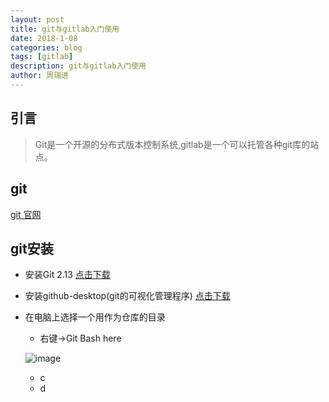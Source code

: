 ```yaml
---
layout: post
title: git与gitlab入门使用
date: 2018-1-08
categories: blog
tags: [gitlab]
description: git与gitlab入门使用
author: 周瑞进
---
```


引言
------
> Git是一个开源的分布式版本控制系统,gitlab是一个可以托管各种git库的站点。

git
-----

[git 官网](https://git-scm.com/)

git安装
----

- 安装Git 2.13 [点击下载](http://note.youdao.com/)
- 安装github-desktop(git的可视化管理程序) [点击下载](http://note.youdao.com/)

- 在电脑上选择一个用作为仓库的目录
    - 右键->Git Bash here
    
    ![image](http://note.youdao.com/favicon.ico)

    - c
    - d











